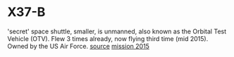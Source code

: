 # X37-B

'secret' space shuttle, smaller, is unmanned, also known as the Orbital Test Vehicle (OTV). Flew 3 times already, now flying third time (mid 2015). Owned by the US Air Force.
[source](https://en.wikipedia.org/wiki/Boeing_X-37)
[mission 2015](http://www.space.com/29448-x37b-space-plane-launches-fourth-mission.html)
